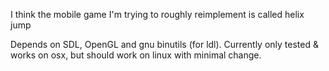 I think the mobile game I'm trying to roughly reimplement is called helix jump

Depends on SDL, OpenGL and gnu binutils (for ldl). Currently only tested & works on osx, but should work on linux with minimal change.
